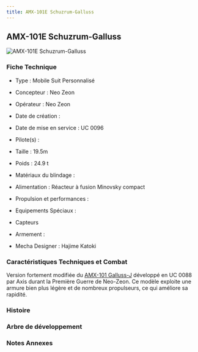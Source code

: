 ```yaml
---
title: AMX-101E Schuzrum-Galluss
---
```


AMX-101E Schuzrum-Galluss
-------------------------


![AMX-101E Schuzrum-Galluss](/images/stories/saga/unicorn/mechas/neozeon/amx-101e.png)


### Fiche Technique



- Type : Mobile Suit Personnalisé
  
- Concepteur : Neo Zeon
  
- Opérateur : Neo Zeon
  
- Date de création : 
  
- Date de mise en service : UC 0096
  
- Pilote(s) : 
  
- Taille : 19.5m
  
- Poids : 24.9 t
  
- Matériaux du blindage : 
  
- Alimentation : Réacteur à fusion Minovsky compact
  
- Propulsion et performances : 
  
- Equipements Spéciaux :


* Capteurs


- Armement :




- Mecha Designer : Hajime Katoki


### Caractéristiques Techniques et Combat


Version fortement modifiée du [AMX-101 Galluss-J](uc/gundam-zz/amx-101-galluss-j.html) développé en UC 0088 par Axis durant la Première Guerre de Neo-Zeon. Ce modèle exploite une armure bien plus légère et de nombreux propulseurs, ce qui améliore sa rapidité.


### Histoire


### Arbre de développement


### Notes Annexes


